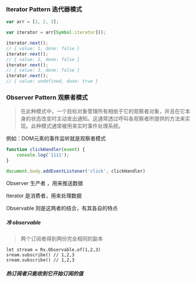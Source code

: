###  Iterator Pattern 迭代器模式

```js
var arr = [1, 2, 3];

var iterator = arr[Symbol.iterator]();

iterator.next();
// { value: 1, done: false }
iterator.next();
// { value: 2, done: false }
iterator.next();
// { value: 3, done: false }
iterator.next();
// { value: undefined, done: true }
```



### Observer Pattern 观察者模式

> 在此种模式中，一个目标对象管理所有相依于它的观察者对象，并且在它本身的状态改变时主动发出通知。这通常透过呼叫各观察者所提供的方法来实现。此种模式通常被用来实时事件处理系统。

例如：DOM元素的事件监听就是观察者模式

```js
function clickHandler(event) {
	console.log('1111');
}

document.body.addEventListener('click', clickHandler)
```



Observer 生产者 ，用来推送数据

Iterator 是消费者，用来处理数据

Observable 则是这两者的结合，有其各自的特点



##### 冷 observable

> 两个订阅者得到两份完全相同的副本

```
let stream = Rx.Observable.of(1,2,3)
sream.subscribe() // 1,2,3
sream.subscribe() // 1,2,3
```

##### 热订阅者只能收到它开始订阅的值

